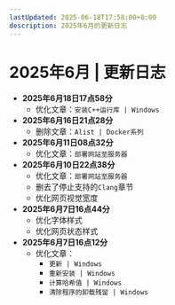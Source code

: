 ```yaml
---
lastUpdated: 2025-06-18T17:58:00+8:00
description: 2025年6月的更新日志
---
```


# 2025年6月 | 更新日志

- **2025年6月18日17点58分**
  - 优化文章：`安装C++运行库 | Windows`
- **2025年6月16日21点28分**
  - 删除文章：`Alist | Docker系列`
- **2025年6月11日08点32分**
  - 优化文章：`部署网站至服务器`
- **2025年6月10日22点38分**
  - 优化文章：`部署网站至服务器`
  - 删去了停止支持的`Clang`章节
  - 优化网页视觉宽度
- **2025年6月7日16点44分**
  - 优化字体样式
  - 优化网页状态样式
- **2025年6月7日16点12分**
  - 优化文章：
    - `更新 | Windows`
    - `重新安装 | Windows`
    - `计算哈希值 | Windows`
    - `清除程序的卸载残留 | Windows`
